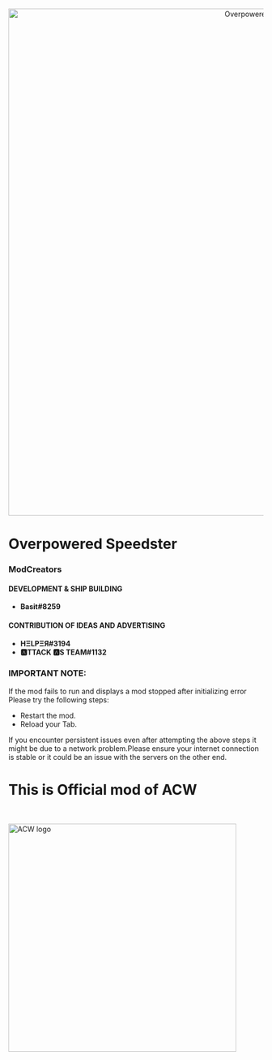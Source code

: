 <div align="center">
  <br />
  <p>
    <a href="https://github.com/Modraxis/Overpowered-Speedster/blob/main/Overpowered%20Speedster%20mod%20code.JS"><img src="https://raw.githubusercontent.com/Modraxis/Overpowered-Speedster-mod/main/SB%20overpowered%20speedster.png" width="1000" alt="Overpowered Speedster" /></a>
  </p>
</div>

# Overpowered Speedster

### ModCreators
#### DEVELOPMENT & SHIP BUILDING
 * **Basit#8259**

#### CONTRIBUTION OF IDEAS AND ADVERTISING
 * **HΞLPΞЯ#3194**
 * **🅰TTACK 🅰S TEAM#1132**

### IMPORTANT NOTE:
  If the mod fails to run and displays a mod stopped after initializing error
  Please try the following steps:
*  Restart the mod.
*  Reload your Tab.
 
  If you encounter persistent issues even after attempting the above steps
  it might be due to a network problem.Please ensure your internet connection is stable
  or it could be an issue with the servers on the other end.


# This is Official mod of **ACW**

  <div align="left">
  <br />
  <p>
    <img src="https://raw.githubusercontent.com/Modraxis/background/main/ACW%20logo.png" width="450" alt="ACW logo" /></a>
  </p>
</div>
